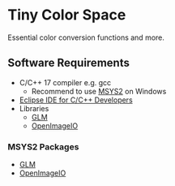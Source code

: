 # Tiny Color Space

Essential color conversion functions and more.  


## Software Requirements

* C/C++ 17 compiler e.g. gcc  
   * Recommend to use [MSYS2](https://www.msys2.org/) on Windows  
* [Eclipse IDE for C/C++ Developers](https://www.eclipse.org/downloads/packages/release/2022-03/r/eclipse-ide-cc-developers)  
* Libraries  
   * [GLM](https://github.com/g-truc/glm)  
   * [OpenImageIO](https://github.com/OpenImageIO/oiio)  


### MSYS2 Packages

* [GLM](https://packages.msys2.org/package/mingw-w64-x86_64-glm)  
* [OpenImageIO](https://packages.msys2.org/package/mingw-w64-x86_64-openimageio)  

